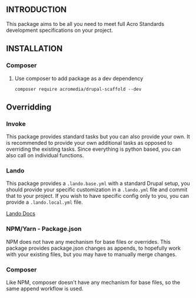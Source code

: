 ## INTRODUCTION

This package aims to be all you need to meet full Acro Standards development specifications on your project.

## INSTALLATION

### Composer

1. Use composer to add package as a dev dependency
    ```
    composer require acromedia/drupal-scaffold --dev
    ```

## Overridding

### Invoke

This package provides standard tasks but you can also provide your own. It is recommended to provide your own additional tasks as opposed to overriding the existing tasks. Since everything is python based, you can also call on individual functions.

### Lando

This package provides a `.lando.base.yml` with a standard Drupal setup, you should provide your specific customization in a `.lando.yml` file and commit that to your project. If you wish to have specific config only to you, you can provide a `.lando.local.yml` file.

[Lando Docs](https://docs.lando.dev/config/lando.html)

### NPM/Yarn - Package.json

NPM does not have any mechanism for base files or overrides. This package provides package.json changes as appends, to hopefully work with your existing files, but you may have to manually merge changes.

### Composer

Like NPM, composer doesn't have any mechanism for base files, so the same append workflow is used.




